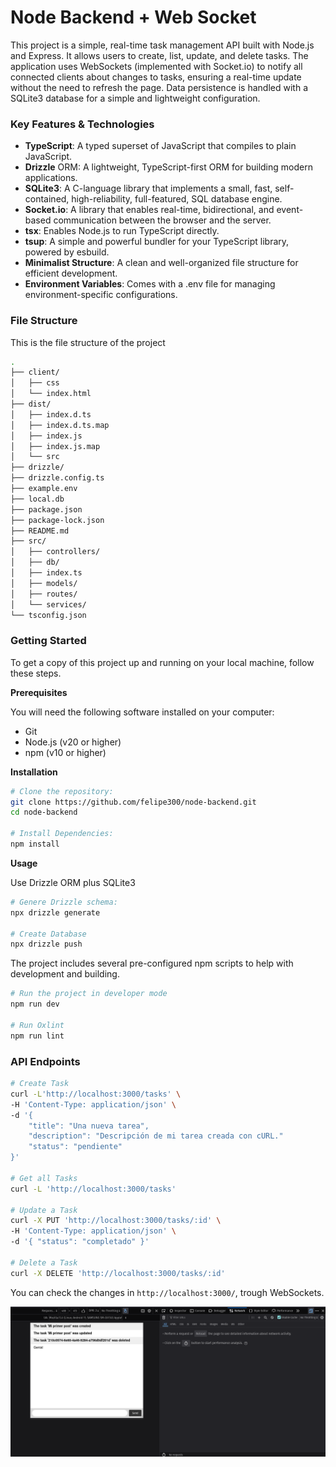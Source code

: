 # Node Backend + Web Socket

This project is a simple, real-time task management API built with Node.js and Express. It allows users to create, list, update, and delete tasks. The application uses WebSockets (implemented with Socket.io) to notify all connected clients about changes to tasks, ensuring a real-time update without the need to refresh the page. Data persistence is handled with a SQLite3 database for a simple and lightweight configuration.

### Key Features & Technologies

- **TypeScript**: A typed superset of JavaScript that compiles to plain JavaScript.
- **Drizzle** ORM: A lightweight, TypeScript-first ORM for building modern applications.
- **SQLite3**: A C-language library that implements a small, fast, self-contained, high-reliability, full-featured, SQL database engine.
- **Socket.io**: A library that enables real-time, bidirectional, and event-based communication between the browser and the server.
- **tsx**: Enables Node.js to run TypeScript directly.
- **tsup**: A simple and powerful bundler for your TypeScript library, powered by esbuild.
- **Minimalist Structure**: A clean and well-organized file structure for efficient development.
- **Environment Variables**: Comes with a .env file for managing environment-specific configurations.

### File Structure

This is the file structure of the project

```sh
.
├── client/
│   ├── css
│   └── index.html
├── dist/
│   ├── index.d.ts
│   ├── index.d.ts.map
│   ├── index.js
│   ├── index.js.map
│   └── src
├── drizzle/
├── drizzle.config.ts
├── example.env
├── local.db
├── package.json
├── package-lock.json
├── README.md
├── src/
│   ├── controllers/
│   ├── db/
│   ├── index.ts
│   ├── models/
│   ├── routes/
│   └── services/
└── tsconfig.json
```

### Getting Started

To get a copy of this project up and running on your local machine, follow these steps.

**Prerequisites**

You will need the following software installed on your computer:

- Git
- Node.js (v20 or higher)
- npm (v10 or higher)

**Installation**

```sh
# Clone the repository:
git clone https://github.com/felipe300/node-backend.git
cd node-backend

# Install Dependencies:
npm install
```

**Usage**

Use Drizzle ORM plus SQLite3

```sh
# Genere Drizzle schema:
npx drizzle generate

# Create Database
npx drizzle push
```

The project includes several pre-configured npm scripts to help with development and building.

```sh
# Run the project in developer mode
npm run dev

# Run Oxlint
npm run lint
```

### API Endpoints

```sh
# Create Task
curl -L'http://localhost:3000/tasks' \
-H 'Content-Type: application/json' \
-d '{
    "title": "Una nueva tarea",
    "description": "Descripción de mi tarea creada con cURL."
    "status": "pendiente"
}'

# Get all Tasks
curl -L 'http://localhost:3000/tasks'

# Update a Task
curl -X PUT 'http://localhost:3000/tasks/:id' \
-H 'Content-Type: application/json' \
-d '{ "status": "completado" }'

# Delete a Task
curl -X DELETE 'http://localhost:3000/tasks/:id'
```

You can check the changes in `http://localhost:3000/`, trough WebSockets.

![web socket image](./client/assets/websocket.png)
